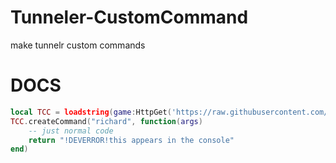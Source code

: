 # Tunneler-CustomCommand
make tunnelr custom commands

# DOCS

```lua
local TCC = loadstring(game:HttpGet('https://raw.githubusercontent.com/TrhRichard/Tunneler-CustomCommand/main/main.Lua'))
TCC.createCommand("richard", function(args)
	-- just normal code
	return "!DEVERROR!this appears in the console"
end)
```
